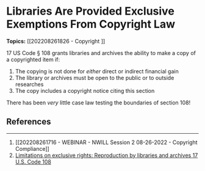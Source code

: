 # Libraries Are Provided Exclusive Exemptions From Copyright Law

**Topics:**  [[202208261826 - Copyright ]]

17 US Code § 108 grants libraries and archives the ability to make a copy of a copyrighted item if:

1. The copying is not done for _either_ direct or indirect financial gain
2. The library or archives must be open to the public or to outside researches
3. The copy includes a copyright notice citing this section

There has been *very* little case law testing the boundaries of section 108!

## References
---
1. [[202208261716 - WEBINAR - NWILL Session 2 08-26-2022 - Copyright Compliance]]
2. [Limitations on exclusive rights: Reproduction by libraries and archives 17 U.S. Code 108](https://www.law.cornell.edu/uscode/text/17/108)
